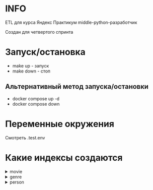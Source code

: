 # INFO
ETL для курса Яндекс Практикум middle-python-разработчик

Создан для четвертого спринта

# Запуск/остановка
- make up - запуск
- make down - стоп

## Альтернативный метод запуска/остановки
- docker compose up -d
- docker compose down

# Переменные окружения
Смотреть .test.env

# Какие индексы создаются
<details>
<summary>movie</summary>

```
{
    id: string,
    imdb_rating: float,
    genre: [string],
    title: string,
    description: string,
    directors: [
        {
            id: string,
            name: string
        }
    ],
    actors: [
        {
            id: string,
            name: string
        }
    ],
    writers: [
        {
            id: string,
            name: string
        }
    ]
}
```
</details>

<details>
<summary>genre</summary>

```
{
    id: string,
    name: string,
    description: string,
    movies: [
        {
            id: string,
            title: string,
            imdb_rating: float
        }
    ]
}
```
</details>

<details>
<summary>person</summary>

```
{
    id: string,
    name: string,
    movies: [
        {
            id: string,
            title: string,
            roles: [string]
        }
    ]
}
```
</details>
